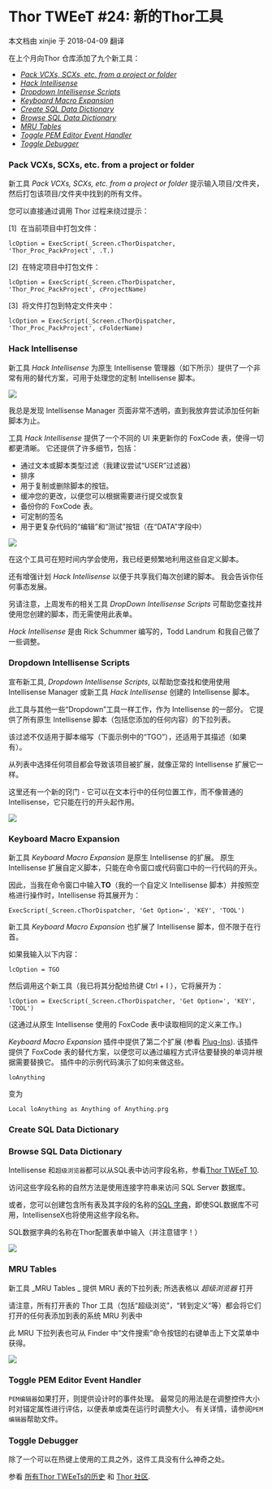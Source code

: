﻿Thor TWEeT #24: 新的Thor工具
===
本文档由 xinjie 于 2018-04-09 翻译

在上个月向Thor 仓库添加了九个新工具：
*   _[Pack VCXs, SCXs, etc. from a project or folder](#T1)_
*   _[Hack Intellisense](#T2)_
*   _[Dropdown Intellisense Scripts](#T3)_
*   _[Keyboard Macro Expansion](#T4)_
*   _[Create SQL Data Dictionary](#T5)_
*   _[Browse SQL Data Dictionary](#T5)_
*   _[MRU Tables](#T9)_
*   _[Toggle PEM Editor Event Handler](#T8)_
*   _[Toggle Debugger](#T7)_

### <a name="T1"></a>Pack VCXs, SCXs, etc. from a project or folder

新工具 _Pack VCXs, SCXs, etc. from a project or folder_ 提示输入项目/文件夹，然后打包该项目/文件夹中找到的所有文件。

您可以直接通过调用 Thor 过程来绕过提示：

[1]  在当前项目中打包文件：

```foxpro
lcOption = ExecScript(_Screen.cThorDispatcher, 'Thor_Proc_PackProject', .T.)
```

[2]  在特定项目中打包文件：

```foxpro
lcOption = ExecScript(_Screen.cThorDispatcher, 'Thor_Proc_PackProject', cProjectName)
```

[3]  将文件打包到特定文件夹中：

```foxpro
lcOption = ExecScript(_Screen.cThorDispatcher, 'Thor_Proc_PackProject', cFolderName)
```


### <a name="T2"></a>Hack Intellisense

新工具 _Hack Intellisense_ 为原生 Intellisense 管理器（如下所示）提供了一个非常有用的替代方案，可用于处理您的定制 Intellisense 脚本。

![](Images/Tweet24a.png)

我总是发现 Intellisense Manager 页面非常不透明，直到我放弃尝试添加任何新脚本为止。

工具 _Hack Intellisense_ 提供了一个不同的 UI 来更新你的 FoxCode 表，使得一切都更清晰。 它还提供了许多细节，包括：

*   通过文本或脚本类型过滤（我建议尝试“USER”过滤器）
*   排序
*   用于复制或删除脚本的按钮。
*   缓冲您的更改，以便您可以根据需要进行提交或恢复
*   备份你的 FoxCode 表。
*   可定制的签名
*   用于更复杂代码的“编辑”和“测试”按钮（在“DATA”字段中）

![](Images/Tweet24b.png)

在这个工具可在短时间内学会使用，我已经更频繁地利用这些自定义脚本。

还有增强计划 _Hack Intellisense_ 以便于共享我们每次创建的脚本。 我会告诉你任何事态发展。

另请注意，上周发布的相关工具 _DropDown Intellisense Scripts_ 可帮助您查找并使用您创建的脚本，而无需使用此表单。

_Hack Intellisense_ 是由 Rick Schummer 编写的，Todd Landrum 和我自己做了一些调整。

### <a name="T3"></a>Dropdown Intellisense Scripts

宣布新工具, _Dropdown Intellisense Scripts_, 以帮助您查找和使用使用 Intellisense Manager 或新工具  _Hack Intellisense_  创建的 Intellisense 脚本。

此工具与其他一些“Dropdown”工具一样工作，作为 Intellisense 的一部分。 它提供了所有原生 Intellisense 脚本（包括您添加的任何内容）的下拉列表。

该过滤不仅适用于脚本缩写（下面示例中的“TGO”），还适用于其描述（如果有）。

从列表中选择任何项目都会导致该项目被扩展，就像正常的 Intellisense 扩展它一样。

这里还有一个新的窍门 - 它可以在文本行中的任何位置工作，而不像普通的 Intellisense，它只能在行的开头起作用。

![](Images/Tweet24c.png)

### <a name="T4"></a>Keyboard Macro Expansion

新工具 _Keyboard Macro Expansion_ 是原生 Intellisense 的扩展。 原生 Intellisense 扩展自定义脚本，只能在命令窗口或代码窗口中的一行代码的开头。

因此，当我在命令窗口中输入**TO**（我的一个自定义 Intellisense 脚本）并按照空格进行操作时，Intellisense 将其展开为：

```foxpro
ExecScript(_Screen.cThorDispatcher, 'Get Option=', 'KEY', 'TOOL')
```

新工具 _Keyboard Macro Expansion_ 也扩展了 Intellisense 脚本，但不限于在行首。

如果我输入以下内容：

```foxpro
lcOption = TGO
```

然后调用这个新工具（我已将其分配给热键 Ctrl + I ），它将展开为：

```foxpro
lcOption = ExecScript(_Screen.cThorDispatcher, 'Get Option=', 'KEY', 'TOOL')
```
(这通过从原生 Intellisense 使用的 FoxCode 表中读取相同的定义来工作。)

 _Keyboard Macro Expansion_ 插件中提供了第二个扩展 (参看 [Plug-Ins](../Thor_add_plugins.md)). 该插件提供了 FoxCode 表的替代方案，以便您可以通过编程方式评估要替换的单词并根据需要替换它。 插件中的示例代码演示了如何来做这些。

```foxpro
loAnything
```
变为

```foxpro
Local loAnything as Anything of Anything.prg
```
### <a name="T5"></a>Create SQL Data Dictionary

### <a name="T6"></a>Browse SQL Data Dictionary

Intellisense 和`超级浏览器`都可以从SQL表中访问字段名称，参看[Thor TWEeT 10](Tweet_10.md).

访问这些字段名称的自然方法是使用连接字符串来访问 SQL Server 数据库。

或者，您可以创建包含所有表及其字段的名称的[SQL 字典](Tweet_10.md＃SQLDictionary)，即使SQL数据库不可用，IntellisenseX也将使用这些字段名称。


SQL数据字典的名称在Thor配置表单中输入（并注意错字！）

![](Images/Tweet24d.png)

### <a name="T9"></a>MRU Tables

新工具 _MRU Tables _ 提供 MRU 表的下拉列表; 所选表格以 _超级浏览器_ 打开

请注意，所有打开表的 Thor 工具（包括“超级浏览”，“转到定义”等）都会将它们打开的任何表添加到表的系统 MRU 列表中

此 MRU 下拉列表也可从 Finder 中“文件搜索”命令按钮的右键单击上下文菜单中获得。

![](Images/Tweet24e.png)

### <a name="T8"></a>Toggle PEM Editor Event Handler

`PEM编辑器`如果打开，则提供设计时的事件处理。 最常见的用法是在调整控件大小时对锚定属性进行评估，以便表单或类在运行时调整大小。 有关详情，请参阅`PEM编辑器`帮助文件。

### <a name="T7"></a>Toggle Debugger

除了一个可以在热键上使用的工具之外，这件工具没有什么神奇之处。

参看 [所有Thor TWEeTs的历史](../TWEeTs.md) 和 [Thor 社区](https://groups.google.com/forum/?fromgroups#!forum/FoxProThor).
